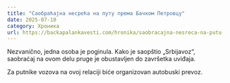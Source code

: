 ```yaml
---
title: "Саобраћајна несрећа на путу према Бачком Петровцу"
date: 2025-07-10
category: Хроника
url: https://backapalankavesti.com/hronika/saobracajna-nesreca-na-putu-prema-backom-petrovcu/
---
```


Nezvanično, jedna osoba je poginula. Kako je saopštio „Srbijavoz“, saobraćaj na ovom delu pruge je obustavljen do završetka uviđaja.

Za putnike vozova na ovoj relaciji biće organizovan autobuski prevoz.
